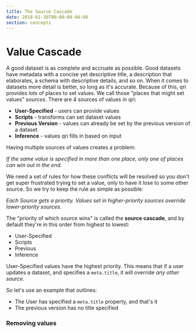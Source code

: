 ```yaml
---
title: The Source Cascade
date: 2018-01-30T00:00:00-04:00
section: concepts
---
```


# Value Cascade

A good dataset is as complete and accruate as possible. Good datasets have metadata with a concise yet descriptive title, a description that elaborates, a schema with descriptive details, and so on. When it comes to datasets more detail is better, so long as it's accurate. Because of this, qri provides _lots_ of places to set values. We call those "places that might set values" _sources_. There are 4 sources of values in qri:

* **User-Specified** - users can provide values
* **Scripts** - transforms can set dataset values
* **Previous Version** - values can already be set by the previous version of a dataset
* **Inference** - values qri fills in based on input

Having multiple sources of values creates a problem: 
  
_If the same value is specified in more than one place, only one of places can win out in the end._

We need a set of rules for how these conflicts will be resolved so you don't get super frustrated trying to set a value, only to have it lose to some other source. So we try to keep the rule as simple as possible:
  
_Each Source gets a priority. Values set in higher-priority sources override lower-priority sources._

The "priority of which source wins" is called the **source cascade**, and by default they're in this order from highest to lowest:

* User-Specified
* Scripts
* Previous
* Inference

User-Specified values have the highest priority. This means that if a user updates a dataset, and specifies a `meta.title`, it will override _any other source_.

So let's use an example that outlines:

* The User has specified a `meta.title` property, and that's it
* The previous version has no title specified

### Removing values